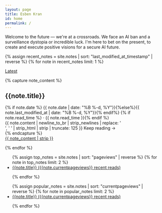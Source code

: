 ```yaml
---
layout: page
title: Esben Kran
id: home
permalink: /
---
```


Welcome to the future — we're at a crossroads. We face an AI ban and a surveillance dystopia or incredible luck. I'm here to bet on the present, to create and execute positive visions for a secure AI future.

{% assign recent_notes = site.notes | sort: "last_modified_at_timestamp" | reverse %}
{% for note in recent_notes limit: 1 %}

<p class="muted font-ui"><a class="internal-link muted" href="{{note.url}}">Latest</a></p>
{% capture note_content %}

  <h2>{{note.title}}</h2>
  <div class="muted small pb font-ui">
    {% if note.date %} <time datetime="{{ note.date | date_to_xmlschema }}">{{ note.date | date: "%B %-d, %Y"}}</time>{%else%}<time datetime="{{ note.last_modified_at | date_to_xmlschema }}">{{ note.last_modified_at | date: "%B %-d, %Y"}}</time>{% endif%}
    {% if note.read_time %} · <span class="reading-time" title="Estimated read time">{{ note.read_time }}</span>{% endif %}
  </div>
  <div class="small muted">
    {{ note.content | newline_to_br | strip_newlines | replace: '<br />', ' ' | strip_html | strip | truncate: 125 }} Keep&nbsp;reading&nbsp;→
  </div>
{% endcapture %}
<div>
<a href="{{ note.url }}" class="internal-link plain">
  {{ note_content | strip }}
</a>
</div>

{% endfor %}

<!-- TOP NOTES AS DEFINED BY SIMPLEANALYTICS -->

<ul>
{% assign top_notes = site.notes | sort: "pageviews" | reverse %}
{% for note in top_notes limit: 2 %}
<li><a href="{{note.url}}">{{note.title}} ({{note.currentpageviews}} recent reads)</a>

{% endfor %}

</ul>

<!-- CURRENTLY POPULAR NOTE -->

<ul>
{% assign popular_notes = site.notes | sort: "currentpageviews" | reverse %}
{% for note in popular_notes limit: 2 %}

<li><a href="{{note.url}}">{{note.title}} ({{note.currentpageviews}} recent reads)</a>

{% endfor %}

</ul>
